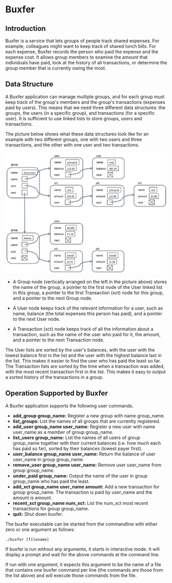 # Buxfer

## Introduction
Buxfer is a service that lets groups of people track shared expenses. For example, colleagues might want to keep track of shared lunch bills. For each expense, Buxfer records the person who paid the expense and the expense cost. It allows group members to examine the amount that individuals have paid, look at the history of all transactions, or determine the group member that is currently owing the most.

## Data Structure

A Buxfer application can manage multiple groups, and for each group must keep track of the group's members and the group's transactions (expenses paid by users). This means that we need three different data structures: the groups, the users (in a specific group), and transactions (for a specific user). It is sufficient to use linked lists to store groups, users and transactions.

The picture below shows what these data structures look like for an example with two different groups, one with two users and three transactions, and the other with one user and two transactions.

![structure](./structure.jpg)

* A Group node (vertically arranged on the left in the picture above) stores the name of the group, a pointer to the first node of the User linked list in this group, a pointer to the first Transaction (xct) node for this group, and a pointer to the next Group node.

* A User node keeps track of the relevant information for a user, such as name, balance (the total expenses this person has paid), and a pointer to the next User node.

* A Transaction (xct) node keeps track of all the information about a transaction, such as the name of the user who paid for it, the amount, and a pointer to the next Transaction node.

The User lists are sorted by the user's balances, with the user with the lowest balance first in the list and the user with the highest balance last in the list. This makes it easier to find the user who has paid the least so far.<br>
The Transaction lists are sorted by the time when a transaction was added, with the most recent transaction first in the list. This makes it easy to output a sorted history of the transactions in a group.


## Operation Supported by Buxfer
A Buxfer application supports the following user commands.

* **add_group group_name:** Register a new group with name group_name.
* **list_groups:** List the names of all groups that are currently registered.
* **add_user group_name user_name:** Register a new user with name user_name as a member of group group_name.
* **list_users group_name:** List the names of all users of group group_name together with their current balances (i.e. how much each has paid so far), sorted by their balances (lowest payer first).
* **user_balance group_name user_name:** Return the balance of user user_name in group group_name.
* **remove_user group_name user_name:** Remove user user_name from group group_name.
* **under_paid group_name:** Output the name of the user in group group_name who has paid the least.
* **add_xct group_name user_name amount:** Add a new transaction for group group_name. The transaction is paid by user_name and the amount is amount.
* **recent_xct group_name num_xct:** List the num_xct most recent transactions for group group_name.
* **quit:** Shut down buxfer.

The buxfer executable can be started from the commandline with either zero or one argument as follows:

    ./buxfer [filename]

If buxfer is run without any arguments, it starts in interactive mode. It will display a prompt and wait for the above commands at the command line.

If run with one argument, it expects this argument to be the name of a file that contains one buxfer command per line (the commands are those from the list above) and will execute those commands from the file.
